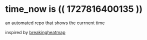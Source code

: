 # time_now is (( 1727816400135 ))

an automated repo that shows the currnent time

inspired by [breakingheatmap](https://github.com/breakingheatmap/breakingheatmap)